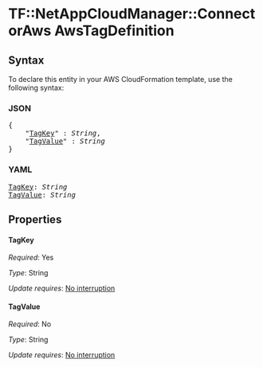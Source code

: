 # TF::NetAppCloudManager::ConnectorAws AwsTagDefinition

## Syntax

To declare this entity in your AWS CloudFormation template, use the following syntax:

### JSON

<pre>
{
    "<a href="#tagkey" title="TagKey">TagKey</a>" : <i>String</i>,
    "<a href="#tagvalue" title="TagValue">TagValue</a>" : <i>String</i>
}
</pre>

### YAML

<pre>
<a href="#tagkey" title="TagKey">TagKey</a>: <i>String</i>
<a href="#tagvalue" title="TagValue">TagValue</a>: <i>String</i>
</pre>

## Properties

#### TagKey

_Required_: Yes

_Type_: String

_Update requires_: [No interruption](https://docs.aws.amazon.com/AWSCloudFormation/latest/UserGuide/using-cfn-updating-stacks-update-behaviors.html#update-no-interrupt)

#### TagValue

_Required_: No

_Type_: String

_Update requires_: [No interruption](https://docs.aws.amazon.com/AWSCloudFormation/latest/UserGuide/using-cfn-updating-stacks-update-behaviors.html#update-no-interrupt)

